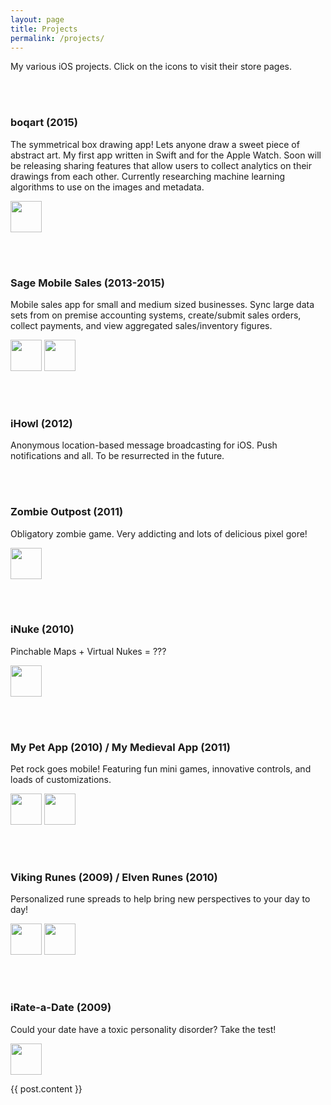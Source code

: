 ```yaml
---
layout: page
title: Projects
permalink: /projects/
---
```

My various iOS projects. Click on the icons to visit their store pages.

<br><br>
### boqart (2015)
The symmetrical box drawing app! Lets anyone draw a sweet piece of abstract art. My first app written in Swift and for the Apple Watch. Soon will be releasing sharing features that allow users to collect analytics on their drawings from each other. Currently researching machine learning algorithms to use on the images and metadata.

<a href="https://itunes.apple.com/us/app/boq/id989616863?mt=8" target="itunes_store" style="display:inline-block;overflow:hidden;width:50px;height:50px;"><img src="http://a3.mzstatic.com/us/r30/Purple2/v4/f4/9f/97/f49f97f0-fcb1-4cdd-347c-d3ffd3e966af/icon175x175.jpeg" style="height:100%;width:100%"></a>

<br><br>
### Sage Mobile Sales (2013-2015)
Mobile sales app for small and medium sized businesses. Sync large data sets from on premise accounting systems, create/submit sales orders, collect payments, and view aggregated sales/inventory figures. 

<a href="https://itunes.apple.com/us/app/sage-erp-mobile-sales/id627466411" target="itunes_store" style="display:inline-block;overflow:hidden;width:50px;height:50px;"><img src="http://a3.mzstatic.com/us/r30/Purple5/v4/35/35/a5/3535a516-1748-e5ec-d24b-00f3132708db/icon175x175.png" style="height:100%;width:100%"></a>
<a href="https://itunes.apple.com/us/app/sage-mobile-sales/id934022512" target="itunes_store" style="display:inline-block;overflow:hidden;width:50px;height:50px;"><img src="http://a1.mzstatic.com/us/r30/Purple1/v4/f0/ee/82/f0ee82ff-5c5d-5c79-0c37-13a9cd2925b9/icon175x175.png" style="height:100%;width:100%"></a>

<br><br>
### iHowl (2012)
Anonymous location-based message broadcasting for iOS. Push notifications and all. To be resurrected in the future.

<br><br>
### Zombie Outpost (2011)
Obligatory zombie game. Very addicting and lots of delicious pixel gore!

<a href="https://itunes.apple.com/us/app/zombie-outpost/id451034437?mt=8" target="itunes_store" style="display:inline-block;overflow:hidden;width:50px;height:50px;"><img src="http://a2.mzstatic.com/us/r30/Purple/v4/64/87/c1/6487c1ac-5e91-1b4f-8e60-6991b8a87727/icon175x175.png" style="height:100%;width:100%"></a>

<br><br>
### iNuke (2010)
Pinchable Maps + Virtual Nukes = ???

<a href="https://itunes.apple.com/us/app/inuke/id413022208?mt=8" target="itunes_store" style="display:inline-block;overflow:hidden;width:50px;height:50px;"><img src="http://a1.mzstatic.com/us/r30/Purple/v4/a3/7f/af/a37faf51-b606-a44f-4e77-2114d878e7f1/icon175x175.png" style="height:100%;width:100%"></a>

<br><br>
### My Pet App (2010) / My Medieval App (2011)
Pet rock goes mobile! Featuring fun mini games, innovative controls, and loads of customizations.

<a href="https://itunes.apple.com/us/app/my-pet-app/id359079157?mt=8" target="itunes_store" style="display:inline-block;overflow:hidden;width:50px;height:50px;"><img src="http://a2.mzstatic.com/us/r30/Purple/v4/2a/ee/98/2aee98aa-4b0b-c81a-1398-dc11de82aff7/icon175x175.png" style="height:100%;width:100%"></a>
<a href="https://itunes.apple.com/us/app/my-medieval-app/id478914966?mt=8" target="itunes_store" style="display:inline-block;overflow:hidden;width:50px;height:50px;"><img src="http://a3.mzstatic.com/us/r30/Purple/v4/78/b5/79/78b5792f-0e4c-dd78-9c69-60c2393d7936/icon175x175.png" style="height:100%;width:100%"></a>

<br><br>
### Viking Runes (2009) / Elven Runes (2010)
Personalized rune spreads to help bring new perspectives to your day to day!

<a href="https://itunes.apple.com/us/app/viking-runes/id346993180?mt=8" target="itunes_store" style="display:inline-block;overflow:hidden;width:50px;height:50px;"><img src="http://a1.mzstatic.com/us/r30/Purple/v4/42/51/01/42510167-f4c3-ece0-c495-fba2a1d64480/icon175x175.png" style="height:100%;width:100%"></a>
<a href="https://itunes.apple.com/us/app/elven-runes/id376531299?mt=8" target="itunes_store" style="display:inline-block;overflow:hidden;width:50px;height:50px;"><img src="http://a4.mzstatic.com/us/r30/Purple/v4/59/d7/f9/59d7f9dd-f235-498d-461f-aa19e366f438/icon175x175.png" style="height:100%;width:100%"></a>

<br><br>
### iRate-a-Date (2009)
Could your date have a toxic personality disorder? Take the test!

<a href="https://itunes.apple.com/us/app/irate-a-date/id330329987?mt=8" target="itunes_store" style="display:inline-block;overflow:hidden;width:50px;height:50px;"><img src="http://a5.mzstatic.com/us/r30/Purple/v4/b4/8a/d9/b48ad939-53dd-cd81-3661-8da0e3c38614/icon175x175.png" style="height:100%;width:100%"></a>

{{ post.content }}
